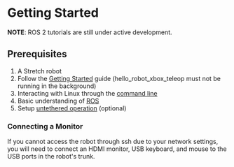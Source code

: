 # Getting Started

**NOTE**: ROS 2 tutorials are still under active development. 

## Prerequisites
1. A Stretch robot
2. Follow the [Getting Started]() guide (hello_robot_xbox_teleop must not be running in the background)
3. Interacting with Linux through the [command line](https://ubuntu.com/tutorials/command-line-for-beginners#1-overview)
4. Basic understanding of [ROS](http://wiki.ros.org/ROS/Tutorials)
5. Setup [untethered operation](https://docs.hello-robot.com/0.2/stretch-tutorials/getting_started/untethered_operation/) (optional)

### Connecting a Monitor
If you cannot access the robot through ssh due to your network settings, you will need to connect an HDMI monitor, USB keyboard, and mouse to the USB ports in the robot's trunk.

<!-- ## Setting Up Stretch in Simulation
Users who don’t have a Stretch, but want to try the tutorials can set up their computer with Stretch Gazebo.

Although lower specifications might be sufficient, for the best experience we recommend the following for running the simulation:
**Processor**: Intel i7 or comparable
**Memory**: 16 GB
**Storage**: 50 GB
**OS**: Ubuntu 20.04
**Graphics Card**: NVIDIA GTX2060 (optional)

### Setup
Hello Robot is currently running Stretch on Ubuntu 20.04 and ROS 2 Galactic. To begin the setup, follow the [Run the new robot installation script](https://github.com/hello-robot/stretch_install/blob/master/docs/robot_install.md#run-the-new-robot-installation-script) on your system.

Finally, follow the [Creating a new ROS workspace](https://github.com/hello-robot/stretch_install/blob/master/docs/ros_workspace.md) guide to create a fresh catkin workspace complete with all the dependencies.

To begin working with a simulated Stretch, follow the [Gazebo basics](https://docs.hello-robot.com/0.2/stretch-tutorials/ros1_melodic/gazebo_basics/) tutorial. -->
